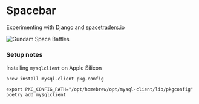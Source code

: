 # Spacebar

Experimenting with [Django](https://www.djangoproject.com/) and [spacetraders.io](https://spacetraders.io/)


![Gundam Space Battles](https://media1.giphy.com/media/93QGXKq4uLEgo/200.gif)


### Setup notes

Installing `mysqlclient` on Apple Silicon 

```
brew install mysql-client pkg-config
```

```
export PKG_CONFIG_PATH="/opt/homebrew/opt/mysql-client/lib/pkgconfig"
poetry add mysqlclient
```